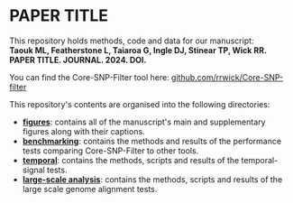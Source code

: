 # PAPER TITLE

This repository holds methods, code and data for our manuscript:<br>
**Taouk ML, Featherstone L, Taiaroa G, Ingle DJ, Stinear TP, Wick RR.
PAPER TITLE. JOURNAL. 2024. DOI.**

You can find the Core-SNP-Filter tool here:
[github.com/rrwick/Core-SNP-filter](https://github.com/rrwick/Core-SNP-filter)

This repository's contents are organised into the following directories:

-   [**figures**](figures): contains all of the manuscript's main and
    supplementary figures along with their captions.
-   [**benchmarking**](benchmarking): contains the methods and results
    of the performance tests comparing Core-SNP-Filter to other tools.
-   [**temporal**](temporal): contains the methods, scripts and results
    of the temporal-signal tests.
-   [**large-scale
    analysis**](https://github.com/mtaouk/Core-SNP-filter-methods/tree/main/largescale_analysis):
    contains the methods, scripts and results of the large scale genome
    alignment tests.
